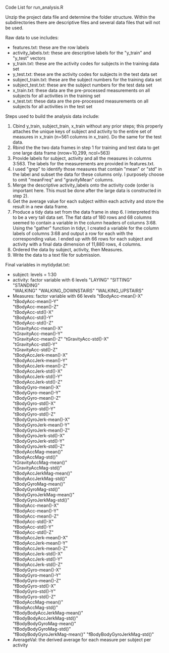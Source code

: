 Code List for run_analysis.R

Unzip the project data file and determine the folder structure. Within the subdirectories there are descriptive files and several data files that will not be used.

Raw data to use includes:
- features.txt: these are the row labels
- activity_labels.txt: these are descriptive labels for the "y_train" and "y_test" vectors
- y_train.txt: these are the activity codes for subjects in the training data set
- y_test.txt: these are the activity codes for subjects in the test data set
- subject_train.txt: these are the subject numbers for the training data set
- subject_test.txt: these are the subject numbers for the test data set
- x_train.txt: these data are the pre-processed measurements on all subjects for all activities in the training set
- x_test.txt: these data are the pre-processed measurements on all subjects for all activities in the test set

Steps used to build the analysis data include:

1. Cbind y_train, subject_train, x_train without any prior steps; this properly attaches the unique keys of subject and activity to the entire set of measures in x_train (n=561 columns in x_train). Do the same for the test data.
2. Rbind the the two data frames in step 1 for training and test data to get one large data frame (nrow=10,299, ncol=563)
3. Provide labels for subject, activity and all the measures in columns 3:563. The labels for the measurements are provided in features.txt.
4. I used "grep" to identify those measures that contain "mean" or "std" in the label and subset the data for these columns only. I purposely choose to omit "meanFreq" and "gravityMean" columns. 
5. Merge the descriptive activity_labels onto the activity code (order is important here. This must be done after the large data is constructed in step 2).
6. Get the average value for each subject within each activity and store the result in a new data frame.
7. Produce a tidy data set from the data frame in step 6. I interpreted this to be a very tall data set. The flat data of 180 rows and 68 columns seemed to contain a variable in the column headers of columns 3:68. Using the "gather" function in tidyr, I created a variable for the column labels of columns 3:68 and output a row for each with the corresponding value. I ended up with 66 rows for each subject and activity with a final data dimension of 11,880 rows, 4 columns.
8. Ordered the data by subject, activity, then Measures.
9. Write the data to a text file for submission.

Final variables in mytidydat.txt:
- subject: levels = 1:30
- activity: factor variable with 6 levels
  "LAYING" 
  "SITTING"            
  "STANDING"           
  "WALKING"
  "WALKING_DOWNSTAIRS" 
  "WALKING_UPSTAIRS"
- Measures: factor variable with 66 levels
  "tBodyAcc-mean()-X"
  "tBodyAcc-mean()-Y"           
  "tBodyAcc-mean()-Z"           
  "tBodyAcc-std()-X"           
  "tBodyAcc-std()-Y"            
  "tBodyAcc-std()-Z"            
  "tGravityAcc-mean()-X"        
  "tGravityAcc-mean()-Y"       
  "tGravityAcc-mean()-Z"
  "tGravityAcc-std()-X"         
  "tGravityAcc-std()-Y"         
  "tGravityAcc-std()-Z"        
  "tBodyAccJerk-mean()-X"       
  "tBodyAccJerk-mean()-Y"       
  "tBodyAccJerk-mean()-Z"       
  "tBodyAccJerk-std()-X"       
  "tBodyAccJerk-std()-Y"        
  "tBodyAccJerk-std()-Z"        
  "tBodyGyro-mean()-X"          
  "tBodyGyro-mean()-Y"         
  "tBodyGyro-mean()-Z"          
  "tBodyGyro-std()-X"           
  "tBodyGyro-std()-Y"           
  "tBodyGyro-std()-Z"          
  "tBodyGyroJerk-mean()-X"      
  "tBodyGyroJerk-mean()-Y"      
  "tBodyGyroJerk-mean()-Z"      
  "tBodyGyroJerk-std()-X"      
  "tBodyGyroJerk-std()-Y"       
  "tBodyGyroJerk-std()-Z"       
  "tBodyAccMag-mean()"          
  "tBodyAccMag-std()"          
  "tGravityAccMag-mean()"       
  "tGravityAccMag-std()"        
  "tBodyAccJerkMag-mean()"      
  "tBodyAccJerkMag-std()"      
  "tBodyGyroMag-mean()"         
  "tBodyGyroMag-std()"          
  "tBodyGyroJerkMag-mean()"     
  "tBodyGyroJerkMag-std()"     
  "fBodyAcc-mean()-X"           
  "fBodyAcc-mean()-Y"           
  "fBodyAcc-mean()-Z"           
  "fBodyAcc-std()-X"           
  "fBodyAcc-std()-Y"            
  "fBodyAcc-std()-Z"            
  "fBodyAccJerk-mean()-X"       
  "fBodyAccJerk-mean()-Y"      
  "fBodyAccJerk-mean()-Z"       
  "fBodyAccJerk-std()-X"        
  "fBodyAccJerk-std()-Y"        
  "fBodyAccJerk-std()-Z"       
  "fBodyGyro-mean()-X"          
  "fBodyGyro-mean()-Y"          
  "fBodyGyro-mean()-Z"          
  "fBodyGyro-std()-X"          
  "fBodyGyro-std()-Y"           
  "fBodyGyro-std()-Z"           
  "fBodyAccMag-mean()"          
  "fBodyAccMag-std()"          
  "fBodyBodyAccJerkMag-mean()"  
  "fBodyBodyAccJerkMag-std()"   
  "fBodyBodyGyroMag-mean()"     
  "fBodyBodyGyroMag-std()"     
  "fBodyBodyGyroJerkMag-mean()" 
  "fBodyBodyGyroJerkMag-std()" 
- AverageVal: the derived average for each measure per subject per activity


